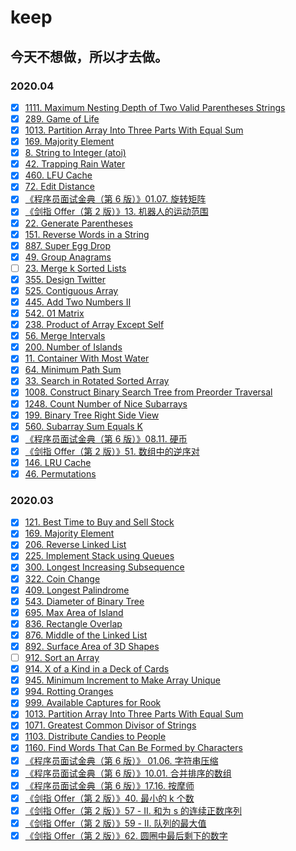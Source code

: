 # keep

## 今天不想做，所以才去做。

### 2020.04

- [x] [1111. Maximum Nesting Depth of Two Valid Parentheses Strings](https://github.com/Tcdian/keep/issues/91)
- [x] [289. Game of Life](https://github.com/Tcdian/keep/issues/92)
- [x] [1013. Partition Array Into Three Parts With Equal Sum](https://github.com/Tcdian/keep/issues/93)
- [x] [169. Majority Element](https://github.com/Tcdian/keep/issues/94)
- [x] [8. String to Integer (atoi)](https://github.com/Tcdian/keep/issues/95)
- [x] [42. Trapping Rain Water](https://github.com/Tcdian/keep/issues/96)
- [x] [460. LFU Cache](https://github.com/Tcdian/keep/issues/97)
- [x] [72. Edit Distance](https://github.com/Tcdian/keep/issues/98)
- [x] [《程序员面试金典（第 6 版）》01.07. 旋转矩阵](https://github.com/Tcdian/keep/issues/103)
- [x] [《剑指 Offer（第 2 版）》13. 机器人的运动范围](https://github.com/Tcdian/keep/issues/104)
- [x] [22. Generate Parentheses](https://github.com/Tcdian/keep/issues/105)
- [x] [151. Reverse Words in a String](https://github.com/Tcdian/keep/issues/106)
- [x] [887. Super Egg Drop](https://github.com/Tcdian/keep/issues/107)
- [x] [49. Group Anagrams](https://github.com/Tcdian/keep/issues/108)
- [ ] [23. Merge k Sorted Lists](https://github.com/Tcdian/keep/issues/109)
- [x] [355. Design Twitter](https://github.com/Tcdian/keep/issues/110)
- [x] [525. Contiguous Array](https://github.com/Tcdian/keep/issues/111)
- [x] [445. Add Two Numbers II](https://github.com/Tcdian/keep/issues/112)
- [x] [542. 01 Matrix](https://github.com/Tcdian/keep/issues/113)
- [x] [238. Product of Array Except Self](https://github.com/Tcdian/keep/issues/114)
- [x] [56. Merge Intervals](https://github.com/Tcdian/keep/issues/115)
- [x] [200. Number of Islands](https://github.com/Tcdian/keep/issues/118)
- [x] [11. Container With Most Water](https://github.com/Tcdian/keep/issues/119)
- [x] [64. Minimum Path Sum](https://github.com/Tcdian/keep/issues/120)
- [x] [33. Search in Rotated Sorted Array](https://github.com/Tcdian/keep/issues/123)
- [x] [1008. Construct Binary Search Tree from Preorder Traversal](https://github.com/Tcdian/keep/issues/124)
- [x] [1248. Count Number of Nice Subarrays](https://github.com/Tcdian/keep/issues/125)
- [x] [199. Binary Tree Right Side View](https://github.com/Tcdian/keep/issues/126)
- [x] [560. Subarray Sum Equals K](https://github.com/Tcdian/keep/issues/127)
- [x] [《程序员面试金典（第 6 版）》08.11. 硬币](https://github.com/Tcdian/keep/issues/128)
- [x] [《剑指 Offer（第 2 版）》51. 数组中的逆序对](https://github.com/Tcdian/keep/issues/129)
- [x] [146. LRU Cache](https://github.com/Tcdian/keep/issues/130)
- [x] [46. Permutations](https://github.com/Tcdian/keep/issues/131)

### 2020.03

- [x] [121. Best Time to Buy and Sell Stock](https://github.com/Tcdian/keep/issues/73)
- [x] [169. Majority Element](https://github.com/Tcdian/keep/issues/94)
- [x] [206. Reverse Linked List](https://github.com/Tcdian/keep/issues/80)
- [x] [225. Implement Stack using Queues](https://github.com/Tcdian/keep/issues/90)
- [x] [300. Longest Increasing Subsequence](https://github.com/Tcdian/keep/issues/99)
- [x] [322. Coin Change](https://github.com/Tcdian/keep/issues/100)
- [x] [409. Longest Palindrome](https://github.com/Tcdian/keep/issues/74)
- [x] [543. Diameter of Binary Tree](https://github.com/Tcdian/keep/issues/101)
- [x] [695. Max Area of Island](https://github.com/Tcdian/keep/issues/121)
- [x] [836. Rectangle Overlap](https://github.com/Tcdian/keep/issues/72)
- [x] [876. Middle of the Linked List](https://github.com/Tcdian/keep/issues/77)
- [x] [892. Surface Area of 3D Shapes](https://github.com/Tcdian/keep/issues/83)
- [ ] [912. Sort an Array](https://github.com/Tcdian/keep/issues/122)
- [x] [914. X of a Kind in a Deck of Cards](https://github.com/Tcdian/keep/issues/88)
- [x] [945. Minimum Increment to Make Array Unique](https://github.com/Tcdian/keep/issues/78)
- [x] [994. Rotting Oranges](https://github.com/Tcdian/keep/issues/82)
- [x] [999. Available Captures for Rook](https://github.com/Tcdian/keep/issues/86)
- [x] [1013. Partition Array Into Three Parts With Equal Sum](https://github.com/Tcdian/keep/issues/93)
- [x] [1071. Greatest Common Divisor of Strings](https://github.com/Tcdian/keep/issues/102)
- [x] [1103. Distribute Candies to People](https://github.com/Tcdian/keep/issues/84)
- [x] [1160. Find Words That Can Be Formed by Characters](https://github.com/Tcdian/keep/issues/71)
- [x] [《程序员面试金典（第 6 版）》 01.06. 字符串压缩](https://github.com/Tcdian/keep/issues/75)
- [x] [《程序员面试金典（第 6 版）》10.01. 合并排序的数组](https://github.com/Tcdian/keep/issues/81)
- [x] [《程序员面试金典（第 6 版）》17.16. 按摩师](https://github.com/Tcdian/keep/issues/79)
- [x] [《剑指 Offer（第 2 版）》40. 最小的 k 个数](https://github.com/Tcdian/keep/issues/76)
- [x] [《剑指 Offer（第 2 版）》57 - II. 和为 s 的连续正数序列](https://github.com/Tcdian/keep/issues/85)
- [x] [《剑指 Offer（第 2 版）》59 - II. 队列的最大值](https://github.com/Tcdian/keep/issues/87)
- [x] [《剑指 Offer（第 2 版）》62. 圆圈中最后剩下的数字](https://github.com/Tcdian/keep/issues/89)
